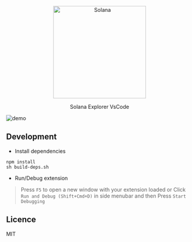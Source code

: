 <p align="center">
    <img alt="Solana" src="https://i.imgur.com/OMnvVEz.png" width="250" />
</p>

<p align="center">
    Solana Explorer VsCode
</p>

![demo](./screenshots/demo.gif)

## Development

* Install dependencies

```
npm install
sh build-deps.sh
```

* Run/Debug extension

>Press `F5` to open a new window with your extension loaded or Click `Run and Debug (Shift+Cmd+D)` in side menubar and then Press `Start Debugging`

## Licence

MIT
